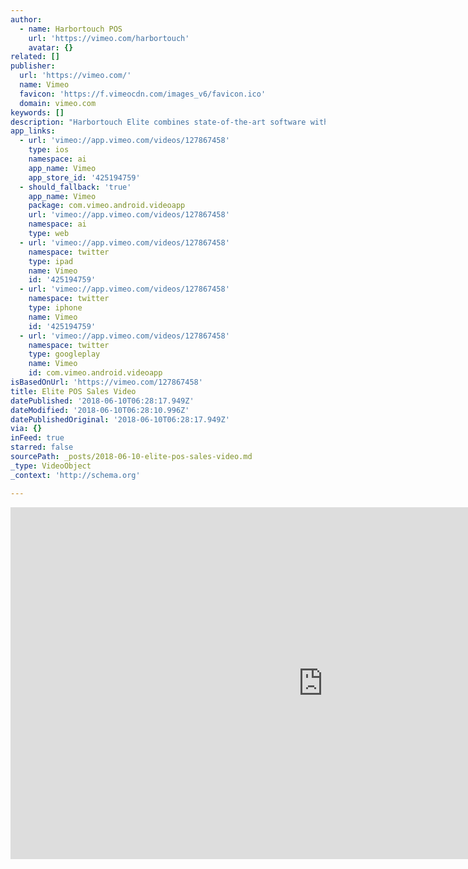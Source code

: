 ```yaml
---
author:
  - name: Harbortouch POS
    url: 'https://vimeo.com/harbortouch'
    avatar: {}
related: []
publisher:
  url: 'https://vimeo.com/'
  name: Vimeo
  favicon: 'https://f.vimeocdn.com/images_v6/favicon.ico'
  domain: vimeo.com
keywords: []
description: "Harbortouch Elite combines state-of-the-art software with top-of-the-line hardware to deliver \x03a high quality POS system that is unmatched in both functionality and reliability."
app_links:
  - url: 'vimeo://app.vimeo.com/videos/127867458'
    type: ios
    namespace: ai
    app_name: Vimeo
    app_store_id: '425194759'
  - should_fallback: 'true'
    app_name: Vimeo
    package: com.vimeo.android.videoapp
    url: 'vimeo://app.vimeo.com/videos/127867458'
    namespace: ai
    type: web
  - url: 'vimeo://app.vimeo.com/videos/127867458'
    namespace: twitter
    type: ipad
    name: Vimeo
    id: '425194759'
  - url: 'vimeo://app.vimeo.com/videos/127867458'
    namespace: twitter
    type: iphone
    name: Vimeo
    id: '425194759'
  - url: 'vimeo://app.vimeo.com/videos/127867458'
    namespace: twitter
    type: googleplay
    name: Vimeo
    id: com.vimeo.android.videoapp
isBasedOnUrl: 'https://vimeo.com/127867458'
title: Elite POS Sales Video
datePublished: '2018-06-10T06:28:17.949Z'
dateModified: '2018-06-10T06:28:10.996Z'
datePublishedOriginal: '2018-06-10T06:28:17.949Z'
via: {}
inFeed: true
starred: false
sourcePath: _posts/2018-06-10-elite-pos-sales-video.md
_type: VideoObject
_context: 'http://schema.org'

---
```

<iframe src="https://cdn.embedly.com/widgets/media.html?src=https%3A%2F%2Fplayer.vimeo.com%2Fvideo%2F127867458%3Fapp_id%3D122963&amp;dntp=1&amp;url=https%3A%2F%2Fvimeo.com%2F127867458&amp;image=https%3A%2F%2Fi.vimeocdn.com%2Fvideo%2F518793765_1280.jpg&amp;key=a715cf41cc93453ca338d350cd26f87b&amp;type=text%2Fhtml&amp;schema=vimeo" width="1000" height="563" scrolling="no" frameborder="0" allowfullscreen="" style=""></iframe>